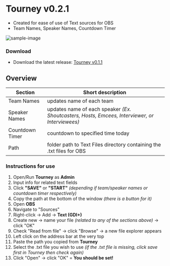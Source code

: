 # Tourney v0.2.1
- Created for ease of use of Text sources for OBS
- Team Names, Speaker Names, Countdown Timer

![sample-image](https://i.ibb.co/k3FNvTt/Screenshot-2022-04-19-223218.jpg)

### Download
- Download the latest release: [Tourney v0.1.1](https://github.com/Eightttt/Tourney/releases)

## Overview
Section | Short description
------------ | -------------
Team Names | updates name of each team
Speaker Names | updates name of each speaker *(Ex. Shoutcasters, Hosts, Emcees, Interviewer, or Interviewees)*
Countdown Timer | countdown to specified time today
Path | folder path to Text Files directory containing the .txt files for OBS

### Instructions for use
1. Open/Run **Tourney** as **Admin**
2. Input info for related text fields
3. Click **"SAVE"** or **"START"** *(depending if team/speaker names or countdown timer respectively)*
4. Copy the path at the bottom of the window *(there is a button for it)*
6. Open **OBS**
7. Navigate to "Sources"
8. Right-click -> Add -> **Text (GDI+)**
9. Create new -> name your file *(related to any of the sections above)* -> click "OK"
10. Check "Read from file" -> click "Browse" -> a new file explorer appears
11. Left click on the address bar at the very top
12. Paste the path you copied from **Tourney**
13. Select the .txt file you wish to use *(if the .txt file is missing, click save first in Tourney then check again)*
14. Click "Open" -> click "OK" = **You should be set!**

